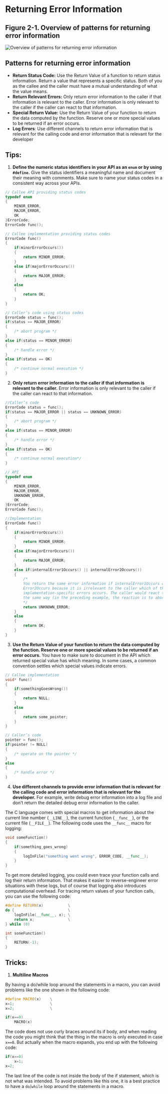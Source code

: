 # Returning Error Information

## Figure 2-1. Overview of patterns for returning error information
![Overview of patterns for returning error information](./images/2-1.png)

## Patterns for returning error information
- **Return Status Code:** Use the Return Value of a function to return status information. 
Return a value that represents a specific status. 
Both of you as the callee and the caller must have a mutual understanding of what the value means.
- **Return Relevant Errors:** Only return error information to the caller if that information is relevant to the caller. 
Error information is only relevant to the caller if the caller can react to that information.
- **Special Return Value:** Use the Return Value of your function to return the data computed by the function. 
Reserve one or more special values to be returned if an error occurs.
- **Log Errors**: Use different channels to return error information that is relevant for
the calling code and error information that is relevant for the developer

## Tips:
1. **Define the numeric status identifiers in your API as an `enum` or by using `#define`.** 
Give the status identifiers a meaningful name and document their meaning with
comments. 
Make sure to name your status codes in a consistent way across your APIs.
```cpp
// Callee API providing status codes
typedef enum
{
    MINOR_ERROR,
    MAJOR_ERROR,
    OK
}ErrorCode;
ErrorCode func();

// Callee implementation providing status codes
ErrorCode func()
{
    if(minorErrorOccurs())
    {
        return MINOR_ERROR;
    }
    else if(majorErrorOccurs())
    {
        return MAJOR_ERROR;
    }
    else
    {
        return OK;
    }
}

// Caller’s code using status codes
ErrorCode status = func();
if(status == MAJOR_ERROR)
{
    /* abort program */
}
else if(status == MINOR_ERROR)
{
    /* handle error */
}
else if(status == OK)
{
    /* continue normal execution */
}


```

2. **Only return error information to the caller if that information is relevant to the caller.** 
Error information is only relevant to the caller if the caller can react to that information.
```cpp
//Caller’s code
ErrorCode status = func();
if(status == MAJOR_ERROR || status == UNKNOWN_ERROR)
{
    /* abort program */
}
else if(status == MINOR_ERROR)
{
    /* handle error */
}
else if(status == OK)
{
    /* continue normal execution*/
}

// API
typedef enum
{
    MINOR_ERROR,
    MAJOR_ERROR,
    UNKNOWN_ERROR,
    OK
}ErrorCode;
ErrorCode func();

//Implementation
ErrorCode func()
{
    if(minorErrorOccurs())
    {
        return MINOR_ERROR;
    }
    else if(majorErrorOccurs())
    {
        return MAJOR_ERROR;
    }
    else if(internalError1Occurs() || internalError2Occurs())
    {
        /*
        You return the same error information if internalError1Occurs or internal
        Error2Occurs because it is irrelevant to the caller which of the two
        implementation-specific errors occurs. The caller would react to both errors in
        the same way (in the preceding example, the reaction is to abort the program).
        */
        return UNKNOWN_ERROR;
    }
    else
    {
        return OK;
    }
}
```

3. **Use the Return Value of your function to return the data computed by the function. 
Reserve one or more special values to be returned if an error occurs.**
You have to make sure to document in the API which returned special value has which meaning. 
In some cases, a common convention settles which special values indicate errors.
```cpp
// Callee implementation
void* func()
{
    if(somethingGoesWrong())
    {
        return NULL;
    }
    else
    {
        return some_pointer;
    }
}

// Caller’s code
pointer = func();
if(pointer != NULL)
{
    /* operate on the pointer */
}
else
{
    /* handle error */
}
```

4. **Use different channels to provide error information that is relevant for 
the calling code and error information that is relevant for the developer.** 
For example, write debug error information into a log file and don’t return 
the detailed debug error information to the caller.

The C language comes with special
macros to get information about the current line number (`__LINE__`), the current
function (`__func__`), or the current file (`__FILE__`). 
The following code uses the `__func__` macro for logging:
```cpp
void someFunction()
{
    if(something_goes_wrong)
    {
        logInFile("something went wrong", ERROR_CODE, __func__);
    }
}
```
To get more detailed logging, you could even trace your function calls and log their return information. 
That makes it easier to reverse-engineer error situations with these logs, 
but of course that logging also introduces computational overhead. 
For tracing return values of your function calls, you can use the following code:
```cpp
#define RETURN(x)           \
do {                        \
    logInFile(__func__, x); \
    return x;               \
} while (0)

int soneFunction()
{
    RETURN(-1);
}
```

## Tricks:
1. **Multiline Macros**

By having a do/while loop around the statements in a macro, you can avoid problems like the one shown in the following code:
```cpp
#define MACRO(x)    \
x=1;                \
x=2;                \

if(x==0)
    MACRO(x)
```
The code does not use curly braces around its if body, and when reading the code
you might think that the thing in the macro is only executed in case `x==0`. 
But actually when the macro expands, you end up with the following code:
```cpp
if(x==0)
    x=1;
x=2;
```
The last line of the code is not inside the body of the if statement, which is not what was intended. 
To avoid problems like this one, it is a best practice to have a `do`/`while` loop around the statements in a macro.